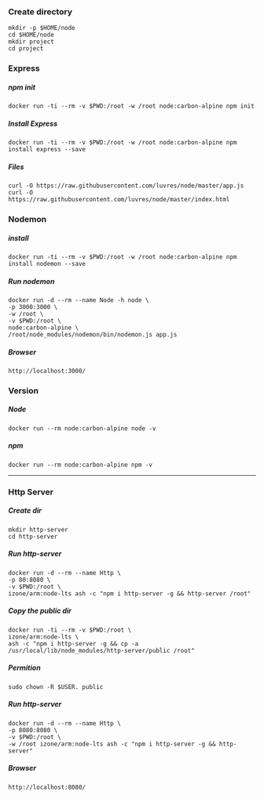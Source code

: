 ### Create directory
```
mkdir -p $HOME/node
cd $HOME/node
mkdir project
cd project
```

### Express
##### npm init
```
docker run -ti --rm -v $PWD:/root -w /root node:carbon-alpine npm init
```
##### Install Express
```
docker run -ti --rm -v $PWD:/root -w /root node:carbon-alpine npm install express --save
```
##### Files
```
curl -O https://raw.githubusercontent.com/luvres/node/master/app.js
curl -O https://raw.githubusercontent.com/luvres/node/master/index.html
```

### Nodemon
##### install
```
docker run -ti --rm -v $PWD:/root -w /root node:carbon-alpine npm install nodemon --save
```
##### Run nodemon
```
docker run -d --rm --name Node -h node \
-p 3000:3000 \
-w /root \
-v $PWD:/root \
node:carbon-alpine \
/root/node_modules/nodemon/bin/nodemon.js app.js
```
##### Browser
```
http://localhost:3000/
```

### Version
##### Node
```
docker run --rm node:carbon-alpine node -v
```
##### npm
```
docker run --rm node:carbon-alpine npm -v
```

-----
### Http Server
##### Create dir
```
mkdir http-server
cd http-server
```
##### Run http-server
```
docker run -d --rm --name Http \
-p 80:8080 \
-v $PWD:/root \
izone/arm:node-lts ash -c "npm i http-server -g && http-server /root"
```
##### Copy the public dir
```
docker run -ti --rm -v $PWD:/root \
izone/arm:node-lts \
ash -c "npm i http-server -g && cp -a /usr/local/lib/node_modules/http-server/public /root"
```
##### Permition
```
sudo chown -R $USER. public
```
##### Run http-server
```
docker run -d --rm --name Http \
-p 8080:8080 \
-v $PWD:/root \
-w /root izone/arm:node-lts ash -c "npm i http-server -g && http-server"
```
##### Browser
```
http://localhost:8080/
```

